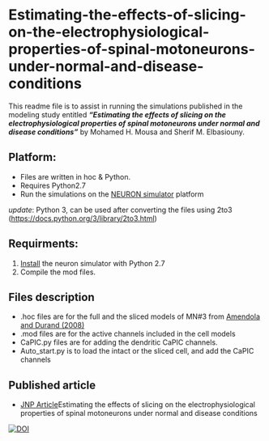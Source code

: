 # Estimating-the-effects-of-slicing-on-the-electrophysiological-properties-of-spinal-motoneurons-under-normal-and-disease-conditions
This readme file is to assist in running the simulations published in the modeling study entitled <b><i>“Estimating the effects of slicing on the electrophysiological properties of spinal motoneurons under normal and disease conditions”</i></b> by Mohamed H. Mousa and Sherif M. Elbasiouny.

## Platform:
* Files are written in hoc & Python. 
* Requires Python2.7
* Run the simulations on the  [NEURON simulator](https://neuron.yale.edu/neuron/what_is_neuron) platform

*update*: Python 3, can be used after converting the files using 2to3 (https://docs.python.org/3/library/2to3.html)

## Requirments:
1. [Install](https://www.neuron.yale.edu/neuron/static/py_doc/programming/python.html) the neuron simulator with Python 2.7 
2. Compile the mod files.

## Files description
* .hoc files are for the full and the sliced models of MN#3 from [Amendola and Durand (2008)](https://onlinelibrary.wiley.com/doi/full/10.1002/cne.21818)
* .mod files are for the active channels included in the cell models
* CaPIC.py files are for adding the dendritic CaPIC channels.
* Auto_start.py is to load the intact or the sliced cell, and add the CaPIC channels

## Published article
* [JNP Article](https://journals.physiology.org/doi/full/10.1152/jn.00543.2020)Estimating the effects of slicing on the electrophysiological properties of spinal motoneurons under normal and disease conditions

[![DOI](https://zenodo.org/badge/293670752.svg)](https://zenodo.org/badge/latestdoi/293670752)

